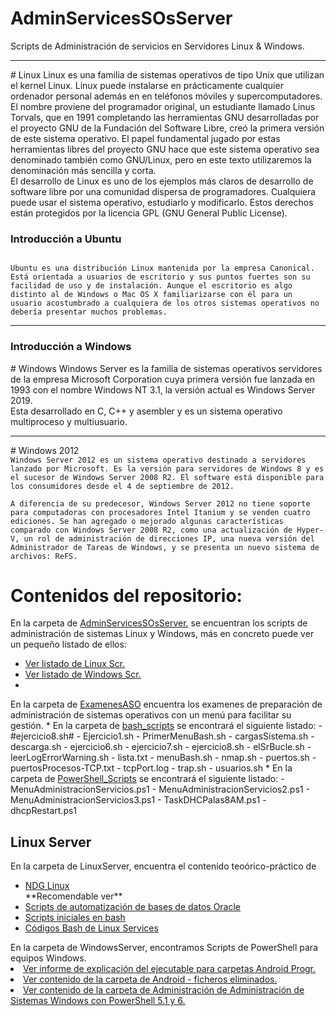 # AdminServicesSOsServer
Scripts de Administración de servicios en Servidores Linux &amp; Windows.
<hr>
# Linux
Linux es una familia de sistemas operativos de tipo Unix que utilizan el kernel Linux. Linux puede instalarse en prácticamente cualquier ordenador personal además en en teléfonos móviles y supercomputadores. <br>
El nombre proviene del programador original, un estudiante llamado Linus Torvals, que en 1991 completando las herramientas GNU desarrolladas por el proyecto GNU de la Fundación del Software Libre, creó la primera versión de este sistema operativo. El papel fundamental jugado por estas herramientas libres del proyecto GNU hace que este sistema operativo sea denominado también como GNU/Linux, pero en este texto utilizaremos la denominación más sencilla y corta. <br>
El desarrollo de Linux es uno de los ejemplos más claros de desarrollo de software libre por una comunidad dispersa de programadores. Cualquiera puede usar el sistema operativo, estudiarlo y modificarlo. Estos derechos están protegidos por la licencia GPL (GNU General Public License). <br>
<h3>Introducción a Ubuntu</h3>
<code>
Ubuntu es una distribución Linux mantenida por la empresa Canonical. Está orientada a usuarios de escritorio y sus puntos fuertes son su facilidad de uso y de instalación. Aunque el escritorio es algo distinto al de Windows o Mac OS X familiarizarse con él para un usuario acostumbrado a cualquiera de los otros sistemas operativos no debería presentar muchos problemas.
</code>
<hr>
<h3>Introducción a Windows</h3>
# Windows
Windows Server es la familia de sistemas operativos servidores de la empresa Microsoft Corporation cuya primera versión fue lanzada en 1993 con el nombre Windows NT 3.1, la versión actual es Windows Server 2019. <br>
Esta desarrollado en C, C++ y asembler y es un sistema operativo multiproceso y multiusuario. <br>
<hr>
# Windows 2012
<code>
Windows Server 2012 es un sistema operativo destinado a servidores lanzado por Microsoft. Es la versión para servidores de Windows 8 y es el sucesor de Windows Server 2008 R2. El software está disponible para los consumidores desde el 4 de septiembre de 2012. <br>
A diferencia de su predecesor, Windows Server 2012 no tiene soporte para computadoras con procesadores Intel Itanium y se venden cuatro ediciones. Se han agregado o mejorado algunas características comparado con Windows Server 2008 R2, como una actualización de Hyper-V, un rol de administración de direcciones IP, una nueva versión del Administrador de Tareas de Windows, y se presenta un nuevo sistema de archivos: ReFS.
</code>

<h1>
  Contenidos del repositorio:
</h1>
<p>
  En la carpeta de <a href="AdminServicesSOsServer/index.html">AdminServicesSOsServer.</a> se encuentran los scripts de administración de sistemas Linux y Windows, más en concreto puede ver un pequeño listado de ellos:
  <ul>
    <li><a href="AdminServicesSOsServer/Linux/listadoLinux.html">Ver listado de Linux Scr.</a></li>
    <li><a href="AdminServicesSOsServer/Windows/listadoWindows.html">Ver listado de Windows Scr.</a></li>
    <li> </li>
  </ul>
  En la carpeta de <a href="ExamenesASO/README.md">ExamenesASO</a> encuentra los examenes de preparación de administración de sistemas operativos con un menú para facilitar su gestión.
  * En la carpeta de <a href="ExamenesASO/Bash_Script/">bash_scripts</a> se encontrará el siguiente listado:
      - #ejercicio8.sh#
      - Ejercicio1.sh
      - PrimerMenuBash.sh
      - cargasSistema.sh
      - descarga.sh
      - ejercicio6.sh
      - ejercicio7.sh
      - ejercicio8.sh
      - elSrBucle.sh
      - leerLogErrorWarning.sh
      - lista.txt
      - menuBash.sh
      - nmap.sh
      - puertos.sh
      - puertosProcesos-TCP.txt
      - tcpPort.log
      - trap.sh
      - usuarios.sh
  * En la carpeta de <a href="ExamenesASO/PowerShell_Script/">PowerShell_Scripts</a> se encontrará el siguiente listado:
      - MenuAdministracionServicios.ps1
      - MenuAdministracionServicios2.ps1
      - MenuAdministracionServicios3.ps1
      - TaskDHCPalas8AM.ps1
      - dhcpRestart.ps1
</p>
<h2>Linux Server</h2>
<p>
   En la carpeta de LinuxServer, encuentra el contenido teoórico-práctico de
  <ul>
    <li><a href="LinuxServer/Linux-NDG/">NDG Linux</a></li> **Recomendable ver**
    <li><a href="LinuxServer/ScriptBaseDeDatos/ScriptBaseDeDatos-master/">Scripts de automatización de bases de datos Oracle</a></li>
    <li><a href="LinuxServer/ScriptBash-Iniciales/ScriptBash-Iniciales-master/">Scripts iniciales en bash</a></li>
    <li><a href="LinuxServer/bash-Linux/">Códigos Bash de Linux Services</a></li>
  </ul>
  En la carpeta de WindowsServer, encontramos Scripts de PowerShell para equipos Windows.
    <li><a href="WindowsServer/EliminarCarpetasInnecesariasAndroid/TrabajoEjecutablesManoloWindows.pdf">Ver informe de explicación del ejecutable para carpetas Android Progr.</a></li>
    <li><a href="WindowsServer/EliminarCarpetasInnecesariasAndroid/">Ver contenido de la carpeta de Android - ficheros eliminados.</a></li>
    <li><a href="WindowsServer/powerShell-Windows/">Ver contenido de la carpeta de Administración de Administración de Sistemas Windows con PowerShell 5.1 y 6.</a></li>
  </ul>
</p>
